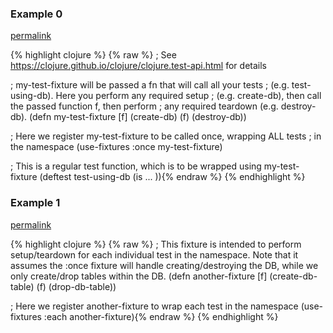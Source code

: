 ### Example 0
[permalink](#example-0)

{% highlight clojure %}
{% raw %}
; See https://clojure.github.io/clojure/clojure.test-api.html for details

; my-test-fixture will be passed a fn that will call all your tests
; (e.g. test-using-db).  Here you perform any required setup
; (e.g. create-db), then call the passed function f, then perform
; any required teardown (e.g. destroy-db).
(defn my-test-fixture [f]
        (create-db)
        (f)
        (destroy-db))

; Here we register my-test-fixture to be called once, wrapping ALL tests
; in the namespace
(use-fixtures :once my-test-fixture)

; This is a regular test function, which is to be wrapped using my-test-fixture
(deftest test-using-db
  (is ...
)){% endraw %}
{% endhighlight %}


### Example 1
[permalink](#example-1)

{% highlight clojure %}
{% raw %}
; This fixture is intended to perform setup/teardown for each individual test in the namespace. Note that it assumes the :once fixture will handle creating/destroying the DB, while we only create/drop tables within the DB.
(defn another-fixture [f]
        (create-db-table)
        (f)
        (drop-db-table))

; Here we register another-fixture to wrap each test in the namespace
(use-fixtures :each another-fixture){% endraw %}
{% endhighlight %}


